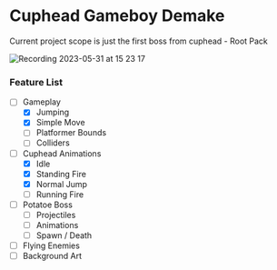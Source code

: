 # Cuphead Gameboy Demake
Current project scope is just the first boss from cuphead - Root Pack

![Recording 2023-05-31 at 15 23 17](https://github.com/deluxturtle/cuphead_gb/assets/4693968/588d3c0b-fe59-46f7-bc98-ab25e9ef2ec5)

### Feature List
- [ ] Gameplay
    - [x] Jumping
    - [x] Simple Move
    - [ ] Platformer Bounds
    - [ ] Colliders
- [ ] Cuphead Animations
    - [x] Idle
    - [x] Standing Fire
    - [x] Normal Jump
    - [ ] Running Fire
- [ ] Potatoe Boss
    - [ ] Projectiles
    - [ ] Animations
    - [ ] Spawn / Death
- [ ] Flying Enemies
- [ ] Background Art
